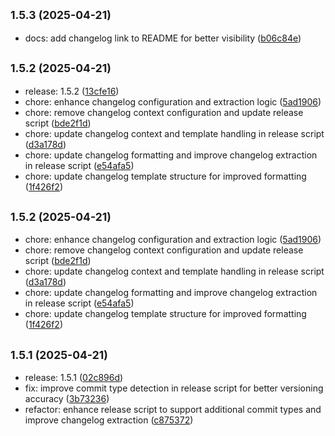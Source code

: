 ## <small>1.5.3 (2025-04-21)</small>

* docs: add changelog link to README for better visibility ([b06c84e](https://github.com/panteLx/easynews-plus-plus/commit/b06c84e))



## <small>1.5.2 (2025-04-21)</small>

* release: 1.5.2 ([13cfe16](https://github.com/panteLx/easynews-plus-plus/commit/13cfe16))
* chore: enhance changelog configuration and extraction logic ([5ad1906](https://github.com/panteLx/easynews-plus-plus/commit/5ad1906))
* chore: remove changelog context configuration and update release script ([bde2f1d](https://github.com/panteLx/easynews-plus-plus/commit/bde2f1d))
* chore: update changelog context and template handling in release script ([d3a178d](https://github.com/panteLx/easynews-plus-plus/commit/d3a178d))
* chore: update changelog formatting and improve changelog extraction in release script ([e54afa5](https://github.com/panteLx/easynews-plus-plus/commit/e54afa5))
* chore: update changelog template structure for improved formatting ([1f426f2](https://github.com/panteLx/easynews-plus-plus/commit/1f426f2))



## <small>1.5.2 (2025-04-21)</small>

* chore: enhance changelog configuration and extraction logic ([5ad1906](https://github.com/panteLx/easynews-plus-plus/commit/5ad1906))
* chore: remove changelog context configuration and update release script ([bde2f1d](https://github.com/panteLx/easynews-plus-plus/commit/bde2f1d))
* chore: update changelog context and template handling in release script ([d3a178d](https://github.com/panteLx/easynews-plus-plus/commit/d3a178d))
* chore: update changelog formatting and improve changelog extraction in release script ([e54afa5](https://github.com/panteLx/easynews-plus-plus/commit/e54afa5))
* chore: update changelog template structure for improved formatting ([1f426f2](https://github.com/panteLx/easynews-plus-plus/commit/1f426f2))



## <small>1.5.1 (2025-04-21)</small>

* release: 1.5.1 ([02c896d](https://github.com/panteLx/easynews-plus-plus/commit/02c896d))
* fix: improve commit type detection in release script for better versioning accuracy ([3b73236](https://github.com/panteLx/easynews-plus-plus/commit/3b73236))
* refactor: enhance release script to support additional commit types and improve changelog extraction ([c875372](https://github.com/panteLx/easynews-plus-plus/commit/c875372))



